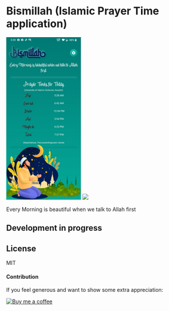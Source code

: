 # Bismillah (Islamic Prayer Time application)
<img src="doc/ScreenShot1.jpeg"  width=200/> ![](doc/doc/ScreenShot1.jpeg)

Every Morning is beautiful when we talk to Allah first
## Development in progress


## License

MIT
#### Contribution
If you feel generous and want to show some extra appreciation:


[![Buy me a coffee][buymeacoffee-shield]][buymeacoffee]

[buymeacoffee]: https://www.buymeacoffee.com/sudhis
[buymeacoffee-shield]: https://www.buymeacoffee.com/assets/img/custom_images/orange_img.png
